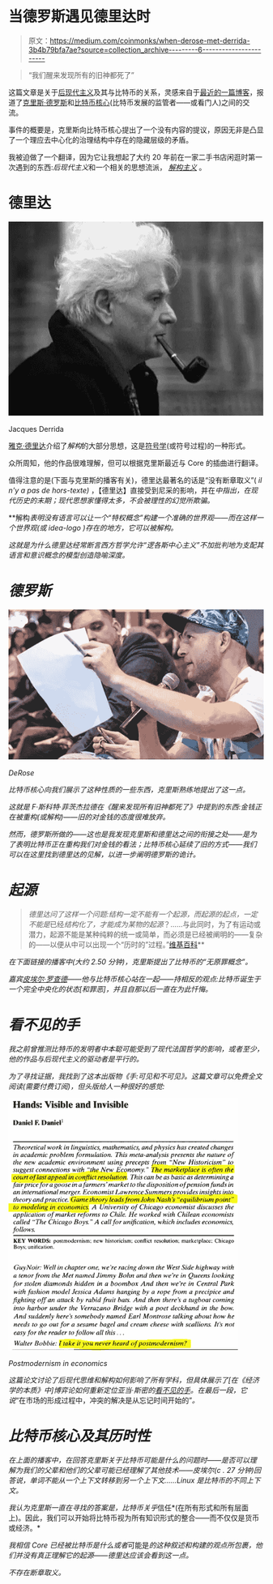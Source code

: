 # 当德罗斯遇见德里达时

> 原文：<https://medium.com/coinmonks/when-derose-met-derrida-3b4b79bfa7ae?source=collection_archive---------6----------------------->

> “我们醒来发现所有的旧神都死了”

这篇文章是关于[后现代主义](https://en.wikipedia.org/wiki/Postmodernism)及其与比特币的关系，灵感来自于[最近的一篇博客](/@rextar4444/an-open-letter-to-derose-d3d9a4a03193)，报道了[克里斯·德罗斯](https://www.chrisderose.com/)和[比特币核心](https://bitcoin.org/en/bitcoin-core/)(比特币发展的监管者——或看门人)之间的交流。

事件的概要是，克里斯向比特币核心提出了一个没有内容的提议，原因无非是凸显了一个理应去中心化的治理结构中存在的隐藏层级的矛盾。

我被迫做了一个翻译，因为它让我想起了大约 20 年前在一家二手书店闲逛时第一次遇到的东西:*后现代主义*和一个相关的思想流派， [*解构主义*](https://en.wikipedia.org/wiki/Deconstruction) 。

# 德里达

![](img/3a8d6089133119a9609490c219af6439.png)

Jacques Derrida

[雅克·德里达](https://en.wikipedia.org/wiki/Jacques_Derrida)介绍了*解构*的大部分思想，这是[符号学](https://en.wikipedia.org/wiki/Semiotics)(或符号过程)的一种形式。

众所周知，他的作品很难理解，但可以根据克里斯最近与 Core 的插曲进行翻译。

值得注意的是(下面与克里斯的播客有关)，德里达最著名的话是“没有断章取义”( *il n'y a pas de hors-texte)* ，【德里达】直接受到尼采的影响，并在[](https://en.wikipedia.org/wiki/The_Dawn_of_Day)*中指出，在现代历史的末期；现代思想家懂得太多，不会被理性的幻觉所欺骗。*

**解构*表明没有语言可以让一个“特权概念”构建一个准确的世界观——而在这样一个世界观(或 *idea-logo* )存在的地方，它可以被解构。*

*这就是为什么德里达经常断言西方哲学允许“逻各斯中心主义”不加批判地为支配其语言和意识概念的模型创造隐喻深度。*

# *德罗斯*

*![](img/bd69b8e23a52d099ab337c3ce913f9b1.png)*

*DeRose*

*比特币核心向我们展示了这种性质的一些东西，克里斯熟练地提出了这一点。*

*这就是 F·斯科特·菲茨杰拉德在《醒来发现所有旧神都死了》中提到的东西:金钱正在被重构(或解构)——旧的对金钱的态度很难放弃。*

*然而，德罗斯所做的——这也是我发现克里斯和德里达之间的衔接之处——是为了表明比特币正在重构我们对金钱的看法；比特币核心延续了旧的方式——我们可以在这里找到德里达的见解，以进一步阐明德罗斯的诡计。*

# *起源*

> *德里达问了这样一个问题:结构一定不能有一个起源，而起源的起点，一定不能是*已经*结构化了，才能成为某物的起源*？……与此同时，为了有运动或潜力，起源不能是某种纯粹的统一或简单，而必须是已经被阐明的——复杂的——以便从中可以出现一个“历时的”过程。”[维基百科](https://en.wikipedia.org/wiki/Jacques_Derrida)**

*在下面链接的播客中(大约 2.50 分钟)，克里斯提出了比特币的“无原罪概念”。*

*嘉宾[皮埃尔·罗查德](https://twitter.com/pierre_rochard?lang=en)——他与比特币核心站在一起——持相反的观点:比特币诞生于一个完全中央化的状态[和罪恶]，并且自那以后一直在为此忏悔。*

# *看不见的手*

*我之前曾推测比特币的发明者中本聪可能受到了现代法国哲学的影响，或者至少，他的作品与后现代主义的驱动者是平行的。*

*为了寻找证据，我找到了这本出版物《手:可见和不可见》。这篇文章可以免费全文阅读(需要付费订阅)，但头版给人一种很好的感觉:*

*![](img/a1e5daeaefb8403e00779689c11e5ee1.png)*

*Postmodernism in economics*

*这篇论文讨论了后现代思维和解构如何影响了所有学科，但具体展示了[在《经济学的本质》中]博弈论如何重新定位亚当·斯密的[看不见的手](https://en.wikipedia.org/wiki/Invisible_hand)。在最后一段，它说*“在市场的形成过程中，冲突的解决是从忘记时间开始的”*。*

# *比特币核心及其历时性*

*在上面的播客中，在回答克里斯关于比特币可能是什么的问题时——是否可以理解为我们的父辈和他们的父辈可能已经理解了其他技术——皮埃尔(c . 27 分钟)回答说，单词不能从一个上下文转移到另一个上下文……Linux 是比特币的不同上下文。*

*我认为克里斯一直在寻找的答案是，比特币关乎*信任*(在所有形式和所有层面上)。因此，我们可以开始将比特币视为所有知识形式的整合——而不仅仅是货币或经济。*

*我相信 Core 已经被比特币是什么或者*可能是*的这种叙述和构建的观点所包裹，他们并没有真正理解它的起源——德里达应该会看到这一点。*

*不存在断章取义。*